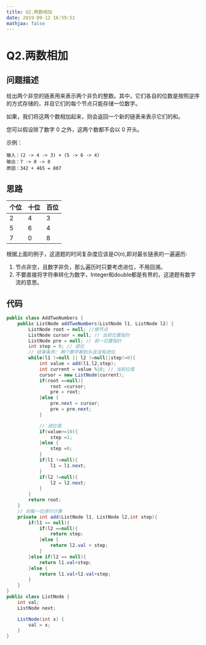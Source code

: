```yaml
---
title: Q2.两数相加
date: 2019-09-12 16:59:51
mathjax: false
---
```

# Q2.两数相加

## 问题描述

给出两个非空的链表用来表示两个非负的整数。其中，它们各自的位数是按照逆序的方式存储的，并且它们的每个节点只能存储一位数字。

如果，我们将这两个数相加起来，则会返回一个新的链表来表示它们的和。

您可以假设除了数字 0 之外，这两个数都不会以 0 开头。

示例：

```
输入：(2 -> 4 -> 3) + (5 -> 6 -> 4)
输出：7 -> 0 -> 8
原因：342 + 465 = 807
```

## 思路

|个位|十位|百位|
|:---|:---|:---|
|2|4|3|
|5|6|4|
|7|0|8|

根据上面的例子，这道题的时间复杂度应该是$O(n)$,即对最长链表的一遍遍历:

1. 节点非空，且数字非负，那么遍历时只要考虑进位，不用回溯。
2. 不要直接将字符串转化为数字，Integer和double都是有界的，这道题有数字流的意思。

## 代码

```java
public class AddTwoNumbers {
    public ListNode addTwoNumbers(ListNode l1, ListNode l2) {
        ListNode root = null; //根节点
        ListNode cursor = null; // 当前位置指针
        ListNode pre = null; // 前一位置指针
        int step = 0; // 进位
        // 结束条件: 两个数字都到头且没有进位
        while(l1 !=null || l2 !=null||step!=0){
            int value = add(l1,l2,step);
            int current = value %10; // 当前位值
            cursor = new ListNode(current);
            if(root ==null){
                root =cursor;
                pre = root;
            }else {
                pre.next = cursor;
                pre = pre.next;
            }

            // 进位值
            if(value>=10){
                step =1;
            }else {
                step =0;
            }
            if(l1 !=null){
                l1 = l1.next;
            }
            if(l2 !=null){
                l2 = l2.next;
            }
        }
        return root;
    }
    // 对每一位进行计算
    private int add(ListNode l1, ListNode l2,int step){
        if(l1 == null){
            if(l2 ==null){
                return step;
            }else {
                return l2.val + step;
            }
        }else if(l2 == null){
            return l1.val+step;
        }else {
            return l1.val+l2.val+step;
        }
    }
}
public class ListNode {
    int val;
    ListNode next;

    ListNode(int x) {
        val = x;
    }
}
```